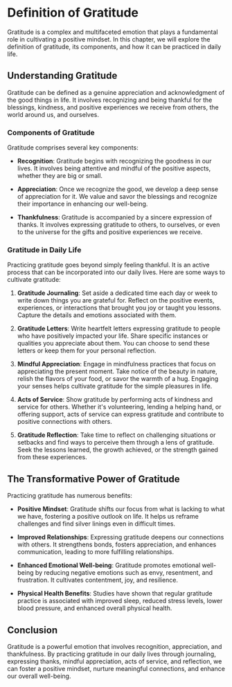 Definition of Gratitude
==================================

Gratitude is a complex and multifaceted emotion that plays a fundamental role in cultivating a positive mindset. In this chapter, we will explore the definition of gratitude, its components, and how it can be practiced in daily life.

Understanding Gratitude
-----------------------

Gratitude can be defined as a genuine appreciation and acknowledgment of the good things in life. It involves recognizing and being thankful for the blessings, kindness, and positive experiences we receive from others, the world around us, and ourselves.

### Components of Gratitude

Gratitude comprises several key components:

* **Recognition**: Gratitude begins with recognizing the goodness in our lives. It involves being attentive and mindful of the positive aspects, whether they are big or small.

* **Appreciation**: Once we recognize the good, we develop a deep sense of appreciation for it. We value and savor the blessings and recognize their importance in enhancing our well-being.

* **Thankfulness**: Gratitude is accompanied by a sincere expression of thanks. It involves expressing gratitude to others, to ourselves, or even to the universe for the gifts and positive experiences we receive.

### Gratitude in Daily Life

Practicing gratitude goes beyond simply feeling thankful. It is an active process that can be incorporated into our daily lives. Here are some ways to cultivate gratitude:

1. **Gratitude Journaling**: Set aside a dedicated time each day or week to write down things you are grateful for. Reflect on the positive events, experiences, or interactions that brought you joy or taught you lessons. Capture the details and emotions associated with them.

2. **Gratitude Letters**: Write heartfelt letters expressing gratitude to people who have positively impacted your life. Share specific instances or qualities you appreciate about them. You can choose to send these letters or keep them for your personal reflection.

3. **Mindful Appreciation**: Engage in mindfulness practices that focus on appreciating the present moment. Take notice of the beauty in nature, relish the flavors of your food, or savor the warmth of a hug. Engaging your senses helps cultivate gratitude for the simple pleasures in life.

4. **Acts of Service**: Show gratitude by performing acts of kindness and service for others. Whether it's volunteering, lending a helping hand, or offering support, acts of service can express gratitude and contribute to positive connections with others.

5. **Gratitude Reflection**: Take time to reflect on challenging situations or setbacks and find ways to perceive them through a lens of gratitude. Seek the lessons learned, the growth achieved, or the strength gained from these experiences.

The Transformative Power of Gratitude
-------------------------------------

Practicing gratitude has numerous benefits:

* **Positive Mindset**: Gratitude shifts our focus from what is lacking to what we have, fostering a positive outlook on life. It helps us reframe challenges and find silver linings even in difficult times.

* **Improved Relationships**: Expressing gratitude deepens our connections with others. It strengthens bonds, fosters appreciation, and enhances communication, leading to more fulfilling relationships.

* **Enhanced Emotional Well-being**: Gratitude promotes emotional well-being by reducing negative emotions such as envy, resentment, and frustration. It cultivates contentment, joy, and resilience.

* **Physical Health Benefits**: Studies have shown that regular gratitude practice is associated with improved sleep, reduced stress levels, lower blood pressure, and enhanced overall physical health.

Conclusion
----------

Gratitude is a powerful emotion that involves recognition, appreciation, and thankfulness. By practicing gratitude in our daily lives through journaling, expressing thanks, mindful appreciation, acts of service, and reflection, we can foster a positive mindset, nurture meaningful connections, and enhance our overall well-being.
